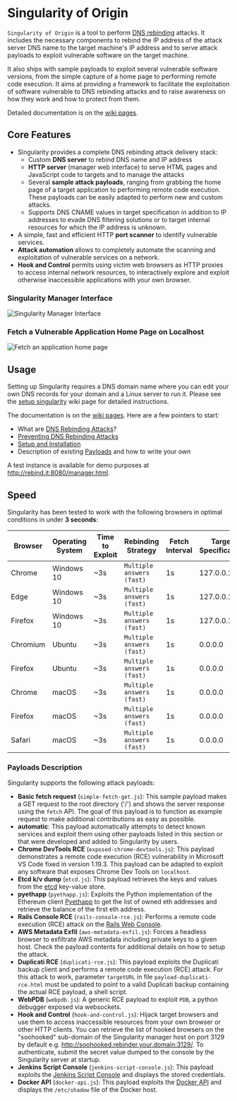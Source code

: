 # Singularity of Origin

`Singularity of Origin` is a tool to perform [DNS rebinding](https://en.wikipedia.org/wiki/DNS_rebinding) attacks.
It includes the necessary components to rebind the IP address of the attack server DNS name to the target machine's IP address and to serve attack payloads to exploit vulnerable software on the target machine. 

It also ships with sample payloads to exploit several vulnerable software versions, from the simple capture of a home page to performing remote code execution. It aims at providing a framework to facilitate the exploitation of software vulnerable to DNS rebinding attacks and to raise awareness on how they work and how to protect from them.

Detailed documentation is on the [wiki pages](https://github.com/nccgroup/singularity/wiki).

## Core Features

- Singularity provides a complete DNS rebinding attack delivery stack:
  - Custom **DNS server** to rebind DNS name and IP address
  - **HTTP server** (manager web interface) to serve HTML pages and JavaScript code to targets and to manage the attacks
  - Several **sample attack payloads**, ranging from grabbing the home page of a target application to performing remote code execution. These payloads can be easily adapted to perform new and custom attacks.
  - Supports DNS CNAME values in target specification in addition to IP addresses to evade DNS filtering solutions or to target internal resources for which the IP address is unknown.
- A simple, fast and efficient HTTP **port scanner** to identify vulnerable services.
- **Attack automation** allows to completely automate the scanning and exploitation of vulnerable services on a network.
- **Hook and Control** permits using victim web browsers as HTTP proxies to access internal network resources, to interactively explore and exploit otherwise inaccessible applications with your own browser.


### Singularity Manager Interface
![Singularity Manager Interface](./screenshots/home.png)

### Fetch a Vulnerable Application Home Page on Localhost
![Fetch an application home page](./screenshots/payload-fetch-home.png)


## Usage

Setting up Singularity requires a DNS domain name where you can edit your own
DNS records for your domain and a Linux server to run it.
Please see the [setup singularity](https://github.com/nccgroup/singularity/wiki/Setup-and-Installation) wiki page for detailed instructions.

The documentation is on the [wiki pages](https://github.com/nccgroup/singularity/wiki).
Here are a few pointers to start:

- What are [DNS Rebinding Attacks](https://github.com/nccgroup/singularity/wiki/How-Do-DNS-Rebinding-Attacks-Work%3F)?
- [Preventing DNS Rebinding Attacks](https://github.com/nccgroup/singularity/wiki/Preventing-DNS-Rebinding-Attacks)
- [Setup and Installation](https://github.com/nccgroup/singularity/wiki/Setup-and-Installation)
- Description of existing [Payloads](https://github.com/nccgroup/singularity/wiki/Payloads) and how to write your own

A test instance is available for demo purposes at http://rebind.it:8080/manager.html.


## Speed

Singularity has been tested to work with the following browsers in optimal conditions in under **3 seconds**:

| Browser  | Operating System | Time to Exploit | Rebinding Strategy | Fetch Interval | Target Specification |
| --- | --- | --- | --- | ---| ---| 
| Chrome  | Windows 10 | ~3s | `Multiple answers (fast)` | 1s | 127.0.0.1 |
| Edge | Windows 10 |  ~3s | `Multiple answers (fast)` | 1s |127.0.0.1 |
| Firefox | Windows 10 | ~3s | `Multiple answers (fast)` | 1s | 127.0.0.1 |
| Chromium | Ubuntu | ~3s | `Multiple answers (fast)` | 1s | 0.0.0.0 |
| Firefox | Ubuntu | ~3s | `Multiple answers (fast)` | 1s | 0.0.0.0 |
| Chrome | macOS | ~3s | `Multiple answers (fast)` | 1s |0.0.0.0 |
| Firefox | macOS |  ~3s | `Multiple answers (fast)` | 1s |0.0.0.0 |
| Safari | macOS |  ~3s | `Multiple answers (fast)` | 1s |0.0.0.0 |


### Payloads Description
Singularity supports the following attack payloads:

* **Basic fetch request** (`simple-fetch-get.js`): This sample payload
  makes a GET request to the root directory ('/') and shows the server response
  using the `fetch` API.
  The goal of this payload is to function as example request to make additional
  contributions as easy as possible.
* **automatic**: This payload automatically attempts to detect known services and exploit them using other payloads listed in this section or that were developed and added to Singularity by users.
* **Chrome DevTools RCE** (`exposed-chrome-devtools.js`): This payload
  demonstrates a remote code execution (RCE) vulnerability in Microsoft VS Code fixed in version 1.19.3.
  This payload can be adapted to exploit any software that exposes Chrome Dev Tools on `localhost`.
* **Etcd k/v dump** (`etcd.js`): This payload retrieves the keys and values from
  the [etcd](https://github.com/coreos/etcd) key-value store.
* **pyethapp** (`pyethapp.js`): Exploits the Python implementation of the 
  Ethereum client [Pyethapp](https://github.com/ethereum/pyethapp) to get the
  list of owned eth addresses and retrieve the balance of the first eth address.
* **Rails Console RCE** (`rails-console-rce.js`): Performs a remote code
  execution (RCE) attack on the [Rails Web Console](https://github.com/rails/web-console).
* **AWS Metadata Exfil** (`aws-metadata-exfil.js`): Forces a headless browser to exfiltrate AWS metadata 
  including private keys to a given host. Check the payload contents for additional details on how to setup 
  the attack.
* **Duplicati RCE** (`duplicati-rce.js`): This payload exploits the
  Duplicati backup client and performs a remote code execution (RCE) attack.
  For this attack to work, parameter `targetURL` in file `payload-duplicati-rce.html` must be updated to 
  point to a valid Duplicati backup containing the actual RCE payload, 
  a shell script.
* **WebPDB** (`webpdb.js`): A generic RCE payload to exploit `PDB`, 
  a python debugger exposed via websockets.
* **Hook and Control** (`hook-and-control.js`): Hijack target browsers and use them to access inaccessible resources from your own browser or other HTTP clients. You can retrieve the list of hooked browsers on the "soohooked" sub-domain of the Singularity manager host on port 3129 by default e.g. http://soohooked.rebinder.your.domain:3129/. To authenticate, submit the secret value dumped to the console by the Singularity server at startup.
* **Jenkins Script Console** (`jenkins-script-console.js`): This payload exploits the
  [Jenkins Script Console](https://wiki.jenkins.io/display/JENKINS/Jenkins+Script+Console)
  and displays the stored credentials.
* **Docker API** (`docker-api.js`): This payload exploits the
  [Docker API](https://docs.docker.com/engine/api/latest/)
  and displays the `/etc/shadow` file of the Docker host.




